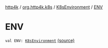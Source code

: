 [http4k](../../index.md) / [org.http4k.k8s](../index.md) / [K8sEnvironment](index.md) / [ENV](./-e-n-v.md)

# ENV

`val ENV: `[`K8sEnvironment`](index.md) [(source)](https://github.com/http4k/http4k/blob/master/http4k-k8s/src/main/kotlin/org/http4k/k8s/Config.kt#L9)